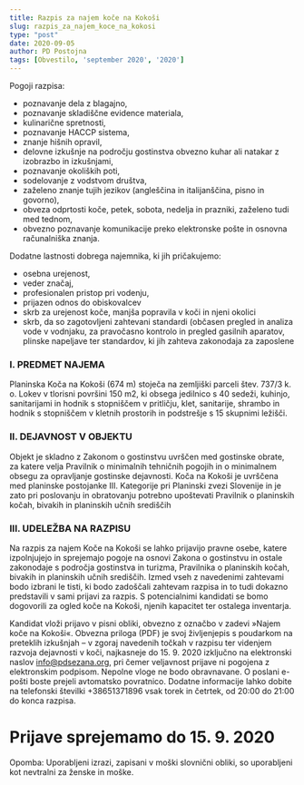 ```yaml
---
title: Razpis za najem koče na Kokoši
slug: razpis_za_najem_koce_na_kokosi
type: "post"
date: 2020-09-05
author: PD Postojna
tags: [Obvestilo, 'september 2020', '2020']
---
```


Pogoji razpisa:
- poznavanje dela z blagajno,
- poznavanje skladiščne evidence materiala,
- kulinarične spretnosti,
- poznavanje HACCP sistema,
- znanje hišnih opravil,
- delovne izkušnje na področju gostinstva obvezno kuhar ali natakar z izobrazbo in izkušnjami,
- poznavanje okoliških poti,
- sodelovanje z vodstvom društva,
- zaželeno znanje tujih jezikov (angleščina in italijanščina, pisno in govorno),
- obveza odprtosti koče, petek, sobota, nedelja in prazniki, zaželeno tudi med tednom,
- obvezno poznavanje komunikacije preko elektronske pošte in osnovna računalniška znanja.


Dodatne lastnosti dobrega najemnika, ki jih pričakujemo:
- osebna urejenost,
- veder značaj,
- profesionalen pristop pri vodenju,
- prijazen odnos do obiskovalcev
- skrb za urejenost koče, manjša popravila v koči in njeni okolici
- skrb, da so zagotovljeni zahtevani standardi (občasen pregled in analiza vode v vodnjaku, za pravočasno kontrolo in pregled gasilnih aparatov, plinske napeljave ter standardov, ki jih zahteva zakonodaja za zaposlene


### I.	PREDMET NAJEMA
Planinska Koča na Kokoši (674 m) stoječa na zemljiški parceli štev. 737/3 k. o. Lokev v tlorisni površini 150 m2, ki obsega jedilnico s 40 sedeži, kuhinjo, sanitarijami in hodnik s stopniščem v pritličju, klet, sanitarije, shrambo in hodnik s stopniščem v kletnih prostorih in podstrešje s 15 skupnimi ležišči.

### II.	DEJAVNOST V OBJEKTU
Objekt je skladno z Zakonom o gostinstvu uvrščen med gostinske obrate, za katere velja Pravilnik o minimalnih tehničnih pogojih in o minimalnem obsegu za opravljanje gostinske dejavnosti.
Koča na Kokoši je uvrščena med planinske postojanke III. Kategorije pri Planinski zvezi Slovenije in je zato pri poslovanju in obratovanju potrebno upoštevati Pravilnik o planinskih kočah, bivakih in planinskih učnih središčih

### III.	UDELEŽBA NA RAZPISU
Na razpis za najem Koče na Kokoši se lahko prijavijo pravne osebe, katere izpolnjujejo in sprejemajo pogoje na osnovi Zakona o gostinstvu in ostale zakonodaje s področja gostinstva in turizma, Pravilnika o planinskih kočah, bivakih in planinskih učnih središčih.
Izmed vseh z navedenimi zahtevami bodo izbrani le tisti, ki bodo zadoščali zahtevam razpisa in to tudi dokazno predstavili v sami prijavi za razpis. S potencialnimi kandidati se bomo dogovorili za ogled koče na Kokoši, njenih kapacitet ter ostalega inventarja.

Kandidat vloži prijavo v pisni obliki, obvezno z označbo v zadevi »Najem koče na Kokoši«. Obvezna priloga (PDF) je svoj življenjepis s poudarkom na preteklih izkušnjah – v zgoraj navedenih točkah v razpisu ter videnjem razvoja dejavnosti v koči, najkasneje do 15. 9. 2020 izključno na elektronski naslov info@pdsezana.org, pri čemer veljavnost prijave ni pogojena z elektronskim podpisom. Nepolne vloge ne bodo obravnavane. O poslani e-pošti boste prejeli avtomatsko povratnico. Dodatne informacije lahko dobite na telefonski številki +38651371896 vsak torek in četrtek, od 20:00 do 21:00 do konca razpisa.


# Prijave sprejemamo do 15. 9. 2020
Opomba: Uporabljeni izrazi, zapisani v moški slovnični obliki, so uporabljeni kot nevtralni za ženske in moške.
